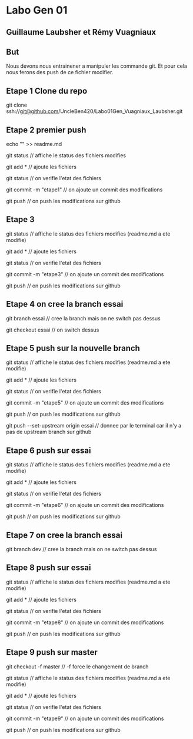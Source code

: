 # Labo Gen 01

## Guillaume Laubsher et Rémy Vuagniaux

## But

Nous devons nous entrainener a manipuler les commande git.
Et pour cela nous ferons des push de ce fichier modifier.

## Etape 1 Clone du repo

git clone ssh://git@github.com/UncleBen420/Labo01Gen_Vuagniaux_Laubsher.git

## Etape 2 premier push

echo "" >> readme.md

git status // affiche le status des fichiers modifies

git add * // ajoute les fichiers

git status // on verifie l'etat des fichiers

git commit -m "etape1" // on ajoute un commit des modifications

git push // on push les modifications sur github

## Etape 3

git status // affiche le status des fichiers modifies (readme.md a ete modifie)

git add * // ajoute les fichiers

git status // on verifie l'etat des fichiers

git commit -m "etape3" // on ajoute un commit des modifications

git push // on push les modifications sur github

## Etape 4 on cree la branch essai

git branch essai // cree la branch mais on ne switch pas dessus

git checkout essai // on switch dessus

## Etape 5 push sur la nouvelle branch

git status // affiche le status des fichiers modifies (readme.md a ete modifie)

git add * // ajoute les fichiers

git status // on verifie l'etat des fichiers

git commit -m "etape5" // on ajoute un commit des modifications

git push // on push les modifications sur github

git push --set-upstream origin essai // donnee par le terminal car il n'y a pas de upstream branch sur github

## Etape 6 push sur essai

git status // affiche le status des fichiers modifies (readme.md a ete modifie)

git add * // ajoute les fichiers

git status // on verifie l'etat des fichiers

git commit -m "etape6" // on ajoute un commit des modifications

git push // on push les modifications sur github

## Etape 7 on cree la branch essai

git branch dev // cree la branch mais on ne switch pas dessus


## Etape 8 push sur essai

git status // affiche le status des fichiers modifies (readme.md a ete modifie)

git add * // ajoute les fichiers

git status // on verifie l'etat des fichiers

git commit -m "etape8" // on ajoute un commit des modifications

git push // on push les modifications sur github

## Etape 9 push sur master

git checkout -f master // -f force le changement de branch

git status // affiche le status des fichiers modifies (readme.md a ete modifie)

git add * // ajoute les fichiers

git status // on verifie l'etat des fichiers

git commit -m "etape9" // on ajoute un commit des modifications

git push // on push les modifications sur github
